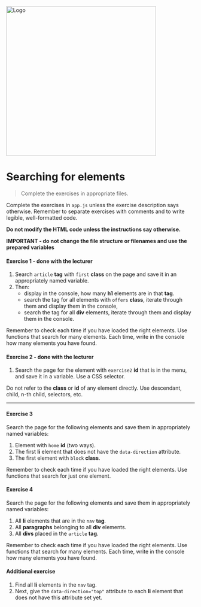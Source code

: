 <img alt="Logo" src="http://coderslab.pl/svg/logo-coderslab.svg" width="400">

#  Searching for elements

> Complete the exercises in appropriate files.

Complete the exercises in `app.js` unless the exercise description says otherwise.
Remember to separate exercises with comments and to write legible, well-formatted code.  

**Do not modify the HTML code unless the instructions say otherwise.**

**IMPORTANT - do not change the file structure or filenames and use the prepared variables**

#### Exercise 1 - done with the lecturer

1. Search ```article``` **tag**  with ```first``` **class** on the page and save it in an appropriately named variable.
2. Then:
   * display in the console, how many **h1** elements are in that **tag**.
   * search the tag for all elements with ```offers``` **class**, iterate through them and display them in the console,
   * search the tag for all **div** elements, iterate through them and display them in the console.

Remember to check each time if you have loaded the right elements. Use functions that search for many elements.
Each time, write in the console how many elements you have found.

#### Exercise 2 - done with the lecturer

1. Search the page for the element with `exercise2` **id** that is in the menu, and save it in a variable. Use a CSS selector.

Do not refer to the **class** or **id** of any element directly.
Use descendant, child, n-th child, selectors, etc.

-------------------------------------------------------------------------------

#### Exercise 3

Search the page for the following elements and save them in appropriately named variables:
1. Element with ```home``` **id** (two ways).
2. The first **li** element that does not have the ```data-direction``` attribute.
3. The first element with ```block``` **class**.

Remember to check each time if you have loaded the right elements. Use functions that search for just one element.


#### Exercise 4

Search the page for the following elements and save them in appropriately named variables:
1. All **li** elements that are in the ```nav``` **tag**.
2. All **paragraphs** belonging to all **div** elements.
3. All **divs** placed in the ```article``` **tag**.

Remember to check each time if you have loaded the right elements. Use functions that search for many elements.
Each time, write in the console how many elements you have found.

#### Additional exercise

1. Find all **li** elements in the ```nav``` tag.
2. Next, give the ```data-direction="top"``` attribute to each **li** element that does not have this attribute set yet.
